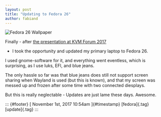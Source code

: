 ```yaml
---
layout: post
title: "Updating to Fedora 26"
author: fabiand
---
```




![Fedora 26
Wallpaper](https://fedoramagazine.org/wp-content/uploads/2017/07/f26.jpg)

Finally - after [the presentation at KVM Forum
2017](http://redhat.slides.com/fdeutsch/running-virtual-machines-on-kubernetes-with-libvirt-and-kvm-at-kvm-forum-2017)
- I took the opportunity and updated my primary laptop to Fedora 26.

I used gnome-software for it, and everything went eventless, which is
surprising, as I use luks, EFI, and blue jeans.

The only hassle so far was that blue jeans does still not support screen
sharing when Wayland is used (but this is known), and that my screen was
messed up and frozen after some time with two connected diesplays.

But this is really neglectable - Updates are just lame these days.
Awesome.

::: {#footer}
[ November 1st, 2017 10:54am ]{#timestamp} [fedora]{.tag} [update]{.tag}
:::
